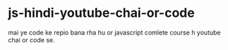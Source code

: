 # js-hindi-youtube-chai-or-code
mai ye code ke repio bana rha hu or javascript comlete course h youtube chai or code se.

